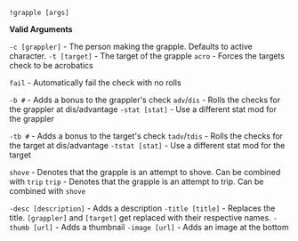 `!grapple [args]`

**__Valid Arguments__**

`-c [grappler]` - The person making the grapple. Defaults to active character.
`-t [target]` - The target of the grapple
`acro` - Forces the targets check to be acrobatics

`fail` - Automatically fail the check with no rolls

`-b #` - Adds a bonus to the grappler's check
`adv`/`dis` - Rolls the checks for the grappler at dis/advantage
`-stat [stat]` - Use a different stat mod for the grappler

`-tb #` - Adds a bonus to the target's check
`tadv`/`tdis` - Rolls the checks for the target at dis/advantage
`-tstat [stat]` - Use a different stat mod for the target

`shove` - Denotes that the grapple is an attempt to shove. Can be combined with `trip`
`trip` - Denotes that the grapple is an attempt to trip. Can be combined with `shove`

`-desc [description]` - Adds a description
`-title [title]` - Replaces the title. `[grappler]` and `[target]` get replaced with their respective names.
`-thumb [url]` - Adds a thumbnail
`-image [url]` - Adds an image at the bottom
